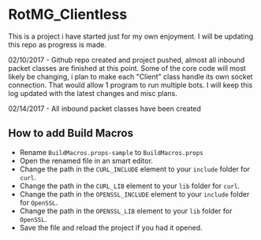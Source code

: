# RotMG_Clientless

This is a project i have started just for my own enjoyment. I will be updating this repo as progress is made. 

02/10/2017 - Github repo created and project pushed, almost all inbound packet classes are finished at this point.
             Some of the core code will most likely be changing, i plan to make each "Client" class handle its own
             socket connection. That would allow 1 program to run multiple bots. I will keep this log updated with
             the latest changes and misc plans.

02/14/2017 - All inbound packet classes have been created

## How to add Build Macros
- Rename `BuildMacros.props-sample` to `BuildMacros.props`
- Open the renamed file in an smart editor.
- Change the path in the `CURL_INCLUDE` element to your `include` folder for `curl`.
- Change the path in the `CURL_LIB` element to your `lib` folder for `curl`.
- Change the path in the `OPENSSL_INCLUDE` element to your `include` folder for `OpenSSL`.
- Change the path in the `OPENSSL_LIB` element to your `lib` folder for `OpenSSL`.
- Save the file and reload the project if you had it opened.
